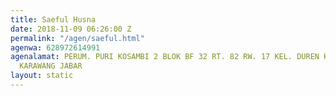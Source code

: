 ```yaml
---
title: Saeful Husna
date: 2018-11-09 06:26:00 Z
permalink: "/agen/saeful.html"
agenwa: 628972614991
agenalamat: PERUM. PURI KOSAMBI 2 BLOK BF 32 RT. 82 RW. 17 KEL. DUREN KEC. KLARI KAB.
  KARAWANG JABAR
layout: static
---
```


